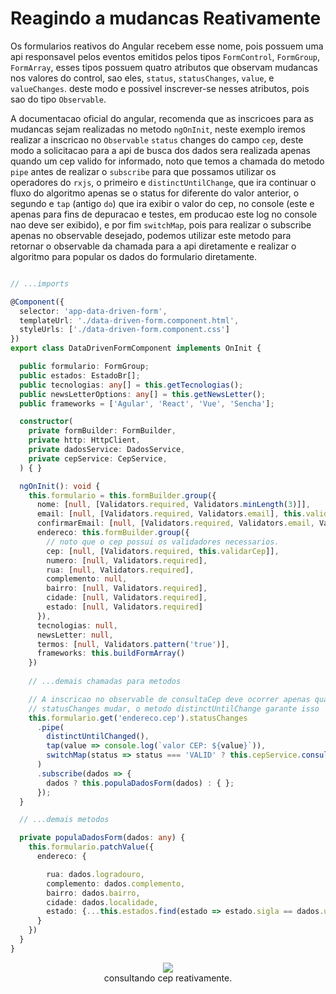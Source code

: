 # Reagindo a mudancas Reativamente

Os formularios reativos do Angular recebem esse nome, pois possuem uma api responsavel pelos eventos emitidos pelos tipos `FormControl`, `FormGroup`, `FormArray`, esses tipos possuem quatro atributos que observam mudancas nos valores do control, sao eles, `status`, `statusChanges`, `value`, e `valueChanges`. deste modo e possivel inscrever-se nesses atributos, pois sao do tipo `Observable`.

A documentacao oficial do angular, recomenda que as inscricoes para as mudancas sejam realizadas no metodo `ngOnInit`, neste exemplo iremos realizar a inscricao no `Observable` `status` changes do campo `cep`, deste modo a solicitacao para a api de busca dos dados sera realizada apenas quando um cep valido for informado, noto que temos a chamada do metodo `pipe` antes de realizar o `subscribe` para que possamos utilizar os operadores do `rxjs`, o primeiro e `distinctUntilChange`, que ira continuar o fluxo do algoritmo apenas se o status for diferente do valor anterior, o segundo e `tap` (antigo `do`) que ira exibir o valor do cep, no console (este e apenas para fins de depuracao e testes, em producao este log no console nao deve ser exibido), e por fim `switchMap`, pois para realizar o subscribe apenas no observable desejado, podemos utilizar este metodo para retornar o observable da chamada para a api diretamente e realizar o algoritmo para popular os dados do formulario diretamente.

```typescript

// ...imports

@Component({
  selector: 'app-data-driven-form',
  templateUrl: './data-driven-form.component.html',
  styleUrls: ['./data-driven-form.component.css']
})
export class DataDrivenFormComponent implements OnInit {

  public formulario: FormGroup;
  public estados: EstadoBr[];
  public tecnologias: any[] = this.getTecnologias();
  public newsLetterOptions: any[] = this.getNewsLetter();
  public frameworks = ['Agular', 'React', 'Vue', 'Sencha'];

  constructor(
    private formBuilder: FormBuilder,
    private http: HttpClient,
    private dadosService: DadosService,
    private cepService: CepService,
  ) { }

  ngOnInit(): void {
    this.formulario = this.formBuilder.group({
      nome: [null, [Validators.required, Validators.minLength(3)]],
      email: [null, [Validators.required, Validators.email], this.validaEmail.bind(this)],
      confirmarEmail: [null, [Validators.required, Validators.email, ValidaService.equalsTo('email')]],
      endereco: this.formBuilder.group({
        // noto que o cep possui os validadores necessarios.
        cep: [null, [Validators.required, this.validarCep]],
        numero: [null, Validators.required],
        rua: [null, Validators.required],
        complemento: null,
        bairro: [null, Validators.required],
        cidade: [null, Validators.required],
        estado: [null, Validators.required]
      }),
      tecnologias: null,
      newsLetter: null,
      termos: [null, Validators.pattern('true')],
      frameworks: this.buildFormArray()
    })
    
    // ...demais chamadas para metodos

    // A inscricao no observable de consultaCep deve ocorrer apenas quando
    // statusChanges mudar, o metodo distinctUntilChange garante isso
    this.formulario.get('endereco.cep').statusChanges
      .pipe(
        distinctUntilChanged(),
        tap(value => console.log(`valor CEP: ${value}`)),
        switchMap(status => status === 'VALID' ? this.cepService.consultaCep(this.formulario.get('endereco.cep').value) : EMPTY)
      )
      .subscribe(dados => {
        dados ? this.populaDadosForm(dados) : { };
      });
  }

  // ...demais metodos

  private populaDadosForm(dados: any) {
    this.formulario.patchValue({
      endereco: {

        rua: dados.logradouro,
        complemento: dados.complemento,
        bairro: dados.bairro,
        cidade: dados.localidade,
        estado: {...this.estados.find(estado => estado.sigla == dados.uf)}
      }
    })
  }
}
```

<p align="center">
  <img src="img/consultando-cep-reativamente.gif"><br>
    consultando cep reativamente.
</p>


